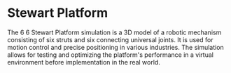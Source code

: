 # Stewart Platform
 The 6 6 Stewart Platform simulation is a 3D model of a robotic mechanism consisting of six struts and six connecting universal joints. It is used for motion control and precise positioning in various industries. The simulation allows for testing and optimizing the platform's performance in a virtual environment before implementation in the real world.
